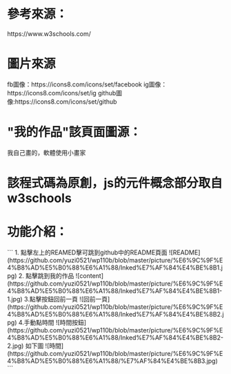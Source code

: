 <h1>參考來源：</h1>
    https://www.w3schools.com/
    
<h1>圖片來源</h1>
    fb圖像：https://icons8.com/icons/set/facebook
    ig圖像：https://icons8.com/icons/set/ig
    github圖像:https://icons8.com/icons/set/github  
    
 <h1>"我的作品"該頁面圖源：</h1>
    我自己畫的，軟體使用小畫家
 <h1>該程式碼為原創，js的元件概念部分取自w3schools</h1>  
 
<h1>功能介紹：</h1>  
```
    1. 點擊左上的REAMED擊可跳到github中的README頁面  
    ![README] (https://github.com/yuzi0521/wp110b/blob/master/picture/%E6%9C%9F%E4%B8%AD%E5%B0%88%E6%A1%88/Inked%E7%AF%84%E4%BE%8B1.jpg)    
    2. 點擊跳到我的作品    
    ![content] (https://github.com/yuzi0521/wp110b/blob/master/picture/%E6%9C%9F%E4%B8%AD%E5%B0%88%E6%A1%88/Inked%E7%AF%84%E4%BE%8B1-1.jpg)
    3.點擊按鈕回前一頁    
    ![回前一頁] (https://github.com/yuzi0521/wp110b/blob/master/picture/%E6%9C%9F%E4%B8%AD%E5%B0%88%E6%A1%88/Inked%E7%AF%84%E4%BE%8B2.jpg)
    4.手動點時間    
    ![時間按鈕] (https://github.com/yuzi0521/wp110b/blob/master/picture/%E6%9C%9F%E4%B8%AD%E5%B0%88%E6%A1%88/Inked%E7%AF%84%E4%BE%8B2-2.jpg)
    如下圖  
    ![時間] (https://github.com/yuzi0521/wp110b/blob/master/picture/%E6%9C%9F%E4%B8%AD%E5%B0%88%E6%A1%88/%E7%AF%84%E4%BE%8B3.jpg)
```
